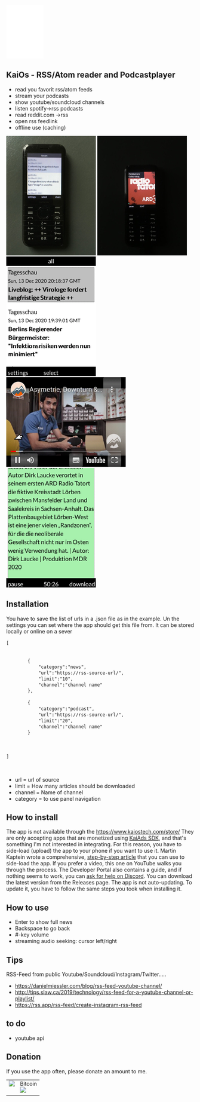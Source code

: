 ![logo](/images/logo.png) 

## KaiOs - RSS/Atom reader and Podcastplayer

- read you favorit rss/atom feeds 
- stream your podcasts
- show youtube/soundcloud channels
- listen spotify->rss podcasts
- read reddit.com ->rss
- open rss feedlink
- offline use (caching)

![image-4](/images/image-4.jpg)
![image-5](/images/image-5.jpg)
![image-1](/images/image-1.png)
![image-2](/images/image-2.png)
![image-3](/images/image-3.png)




## Installation
You have to save the list of urls in a .json file as in the example. 
Un the settings you can set where the app should get this file from. 
It can be stored locally or online on a sever

```
[
	
		
		{
			"category":"news",
			"url":"https://rss-source-url/",
			"limit":"10",
			"channel":"channel name"
		},

		{
			"category":"podcast",
			"url":"https://rss-source-url/",
			"limit":"20",
			"channel":"channel name"
		}

	
	
]



```
+ url = url of source
+ limit = How many articles should be downloaded
+ channel = Name of channel
+ category = to use panel navigation

## How to install 
The app is not available through the https://www.kaiostech.com/store/ They are only accepting apps that are monetized using <a href="https://developer.kaiostech.com/submit-to-kaistore">KaiAds SDK</a>, and that's something I'm not interested in integrating.
For this reason, you have to side-load (upload) the app to your phone if you want to use it.
Martin Kaptein wrote a comprehensive, <a href="https://www.martinkaptein.com/blog/sideloading-and-deploying-apps-to-kai-os/">step-by-step article</a> that you can use to side-load the app. If you prefer a video, this one on YouTube walks you through the process.
The Developer Portal also contains a guide, and if nothing seems to work, you can <a href="https://discord.com/invite/rQ93zEu">ask for help on Discord</a>.
You can download the latest version from the Releases page.
The app is not auto-updating. To update it, you have to follow the same steps you took when installing it.


## How to use

+ Enter to show full news
+ Backspace to go back
+ #-key volume
+ streaming audio seeking: cursor left/right 

## Tips

RSS-Feed from public Youtube/Soundcloud/Instagram/Twitter.....
+ https://danielmiessler.com/blog/rss-feed-youtube-channel/
+ http://tips.slaw.ca/2019/technology/rss-feed-for-a-youtube-channel-or-playlist/
+ https://rss.app/rss-feed/create-instagram-rss-feed



## to do

+ youtube api

## Donation
If you use the app often, please donate an amount to me.
<br>
<table class="border-0"> 
  <tr class="border-0" >
    <td valign="top" class="border-0">
        <div>
            <a href="https://paypal.me/strukturart?locale.x=de_DE" target="_blank">
                <img src="/images/paypal.png" width="120px">
            </a>
        </div>
    </td>
    <td valign="top" class="border-0">
        <div>
            <div>Bitcoin</div>
            <img src="/images/bitcoin_rcv.png" width="120px">
        </div>
    </td>
  </tr>
 </table>

